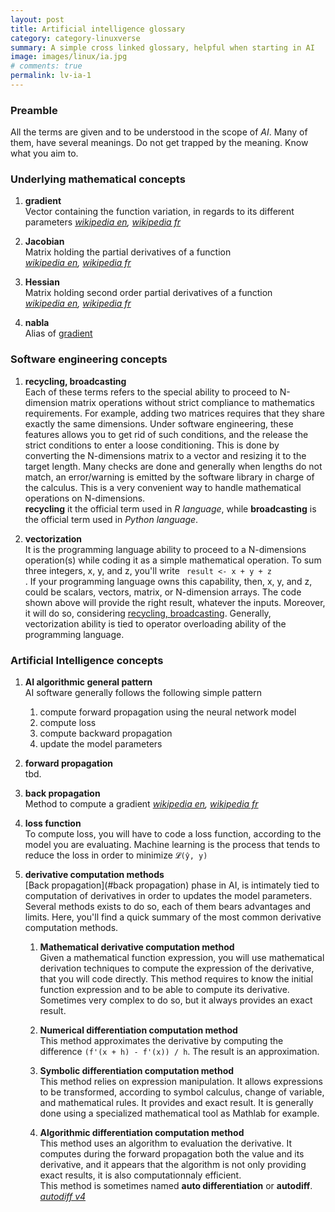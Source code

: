 ```yaml
---
layout: post
title: Artificial intelligence glossary
category: category-linuxverse
summary: A simple cross linked glossary, helpful when starting in AI
image: images/linux/ia.jpg
# comments: true
permalink: lv-ia-1
---
```


### Preamble
All the terms are given and to be understood in the scope of <cite class='kw'>AI</cite>. Many of them, have several meanings. Do not get trapped by the meaning. Know what you aim to. 

### Underlying mathematical concepts

1. <a name="gradient"></a>**gradient**  
Vector containing the function variation, in regards to its different parameters
<cite class='ref'>[wikipedia en](https://en.wikipedia.org/wiki/Gradient), [wikipedia fr](https://fr.wikipedia.org/wiki/Gradient)</cite>

1. **Jacobian**  
Matrix holding the partial derivatives of a function  
<cite class='ref'>[wikipedia en](https://en.wikipedia.org/wiki/Jacobian_matrix_and_determinant), [wikipedia fr](https://fr.wikipedia.org/wiki/Matrice_jacobienne)</cite>

1. **Hessian**  
Matrix holding second order partial derivatives of a function  
<cite class='ref'>[wikipedia en](https://en.wikipedia.org/wiki/Hessian_matrix), [wikipedia fr](https://fr.wikipedia.org/wiki/Matrice_hessienne)</cite>

1. **nabla**  
Alias of [gradient](#gradient)

### Software engineering concepts
1. <a name='recycling'></a>**recycling, broadcasting**  
Each of these terms refers to the special ability to proceed to N-dimension matrix operations without strict compliance to mathematics requirements. 
For example, adding two matrices requires that they share exactly the same dimensions. Under software engineering, these features allows you to get rid of such conditions, and the release the strict conditions to enter a loose conditioning. This is done by converting the N-dimensions matrix to a vector and resizing it to the target length. Many checks are done and generally when lengths do not match, an error/warning is emitted by the software library in charge of the calculus. This is a very convenient way to handle mathematical operations on N-dimensions.  
**recycling** it the official term used in <cite class='kw'>R language</cite>, while **broadcasting** is the official term used in <cite class='kw'>Python language</cite>. 

1. **vectorization**  
It is the programming language ability to proceed to a N-dimensions operation(s) while coding it as a simple mathematical operation. To sum three integers, x, y, and z, you'll write <code> result <- x + y + z </code>.  If your programming language owns this capability, then, x, y, and z, could be scalars, vectors, matrix, or N-dimension arrays. The code shown above will provide the right result, whatever the inputs.  Moreover, it will do so, considering [recycling, broadcasting](#recycling). Generally, vectorization ability is tied to operator overloading ability of the programming language.

### Artificial Intelligence concepts

1. **AI algorithmic general pattern**  
AI software generally follows the following simple pattern  
    1. compute forward propagation using the neural network model  
    1. compute loss  
    1. compute backward propagation  
    1. update the model parameters  

1. **forward propagation**  
tbd.

1. <a name="backpropagation"></a>**back propagation**  
Method to compute a gradient
<cite class='ref'>[wikipedia en](https://en.wikipedia.org/wiki/Backpropagation), [wikipedia fr](https://fr.wikipedia.org/wiki/R%C3%A9tropropagation_du_gradient)</cite>

1. **loss function**  
To compute loss, you will have to code a loss function, according to the model you are evaluating. Machine learning is the process that tends to reduce the loss in order to minimize ```𝓛(ŷ, y)```

1. **derivative computation methods**  
[Back propagation](#back propagation) phase in AI, is intimately tied to computation of derivatives in order to updates the model parameters. Several methods exists to do so, each of them bears advantages and limits. Here, you'll find a quick summary of the most common derivative computation methods.  

    1. **Mathematical derivative computation method**  
Given a mathematical function expression, you will use mathematical derivation techniques to compute the expression of the derivative, that you will code directly. This method requires to know the initial function expression and to be able to compute its derivative. Sometimes very complex to do so, but it always provides an exact result. 

    1. **Numerical differentiation computation method**  
This method approximates the derivative by computing the difference ```(f'(x + h) - f'(x)) / h```. The result is an approximation.

    1. **Symbolic differentiation computation method**  
This method relies on expression manipulation. It allows expressions to be transformed, according to symbol calculus, change of variable, and mathematical rules. It provides and exact result. It is generally done using a specialized mathematical tool as Mathlab for example. 

    1. **Algorithmic differentiation computation method**  
This method uses an algorithm to evaluation the derivative. It computes during the forward propagation both the value and its derivative, and it appears that the algorithm is not only providing exact results, it is also computationnaly efficient.  
This method is sometimes named **auto differentiation** or **autodiff**.  
<cite class='ref'>[autodiff v4](/documents/ai/autodiff.pdf)


